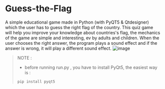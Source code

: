# Guess-the-Flag
A simple educational game made in Python (with PyQT5 & Qtdesigner) which the user has to guess the right flag of the country.
This quiz game will help you improve your knowledge about countries's flag, the mechanics of the game are simple and interesting, ev by adults and children.
When the user chooses the right answer, the program plays a sound effect and if the answer is wrong, it will play a different sound effect. 
![image](https://user-images.githubusercontent.com/85114537/187549278-cbaf39b6-da9f-4e98-9dbd-0b4f13d53451.png)

>NOTE :
> - before running run.py , you have to install PyQt5, the easiest way is :
>```
> pip install pyqt5
> ```

